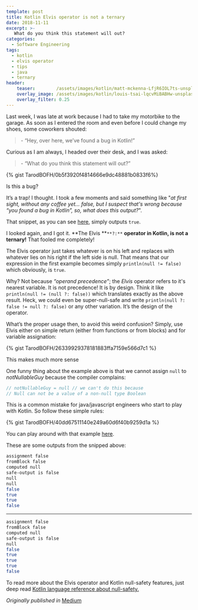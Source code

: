 ```yaml
---
template: post
title: Kotlin Elvis operator is not a ternary
date: 2018-11-11
excerpt: >-
   What do you think this statement will out?
categories:
  - Software Engineering
tags:
  - kotlin
  - elvis operator
  - tips
  - java
  - ternary
header:
    teaser:        /assets/images/kotlin/matt-mckenna-LfjR6IOL7ts-unsplash-hdpi.jpg
    overlay_image: /assets/images/kotlin/louis-tsai-lqcvMiBABHw-unsplash-xxhdpi.jpg
    overlay_filter: 0.25
---
```

Last week, I was late at work because I had to take my motorbike to the garage.
As soon as I entered the room and even before I could change my shoes, some coworkers shouted:

> \- “Hey, over here, we’ve found a bug in Kotlin!”

Curious as I am always, I headed over their desk, and I was asked:

> \- “What do you think this statement will out?”

{% gist TarodBOFH/0b5f3920f4814666e9dc48881b0833f6%}
<figcaption>Is this a bug?</figcaption>

It’s a trap! I thought. I took a few moments and said something like "*at first sight, without any coffee yet... false, 
but I suspect that's wrong because “you found a bug in Kotlin”, so, what does this output?*".

That snippet, as you can see [here](https://play.kotlinlang.org/#eyJ2ZXJzaW9uIjoiMS4zLVJDIiwicGxhdGZvcm0iOiJqYXZhIiwiYXJncyI6IiIsIm5vbmVNYXJrZXJzIjp0cnVlLCJ0aGVtZSI6ImlkZWEiLCJmb2xkZWRCdXR0b24iOnRydWUsInJlYWRPbmx5IjpmYWxzZSwiY29kZSI6Ii8qKlxuICogWW91IGNhbiBlZGl0LCBydW4sIGFuZCBzaGFyZSB0aGlzIGNvZGUuIFxuICogcGxheS5rb3RsaW5sYW5nLm9yZyBcbiAqL1xuXG5mdW4gbWFpbigpIHtcbiAgICBwcmludGxuKG51bGwgIT0gbnVsbCA/OiBmYWxzZSlcbn0ifQ==), simply outputs `true`.

I looked again, and I got it. **The Elvis **`**?:**` **operator in Kotlin, is not a ternary!** That fooled me completely!

The Elvis operator just takes whatever is on his left and replaces with whatever lies on his right if the left side is 
null.
That means that our expression in the first example becomes simply `println(null != false)` which obviously, is `true`.

Why? Not because *“operand precedence”*; the *Elvis* operator refers to it's nearest variable.
It is not precedence! It is by design. 
Think it like `println(null != (null ?: false))` which translates exactly as the above result.
Heck, we could even be super-null-safe and write `println(null ?: false != null ?: false)` or any other variation.
It’s the design of the operator.

What’s the proper usage then, to avoid this weird confusion?
Simply, use Elvis either on simple return (either from functions or from blocks) and for variable assignation:

{% gist TarodBOFH/26339929378181883ffa7159e566d7c1 %}
<figcaption>This makes much more sense</figcaption>

One funny thing about the example above is that we cannot assign `null` to *notNullableGuy* because the compiler
complains:

```kotlin
// notNullableGuy = null // we can't do this because   
// Null can not be a value of a non-null type Boolean
```
This is a common mistake for java/javascript engineers who start to play with Kotlin. So follow these simple rules:

{% gist TarodBOFH/40dd67511140e249a60d6f40b9259d1a %}
<figcaption>You can play around with that example <a href="https://pl.kotl.in/HkmPmQUam" data-href="https://pl.kotl.in/HkmPmQUam" class="markup--anchor markup--figure-anchor" rel="noopener" target="_blank">here</a>.</figcaption>

These are some outputs from the snipped above:

```bash
assignment false  
fromBlock false  
computed null  
safe-output is false  
null  
null  
false  
true  
true  
false
```
* * *
```bash
assignment false  
fromBlock false  
computed null  
safe-output is false  
null  
false  
true  
true  
true  
false
```

To read more about the Elvis operator and Kotlin null-safety features, just deep read [Kotlin language reference about null-safety.](https://kotlinlang.org/docs/reference/null-safety.html)

_Originally published in_ [<i class="fab fa-fw fa-medium"></i>Medium](https://medium.com/@juan_ara/kotlin-elvis-operator-is-not-a-ternary-8f7af0eb15af)
